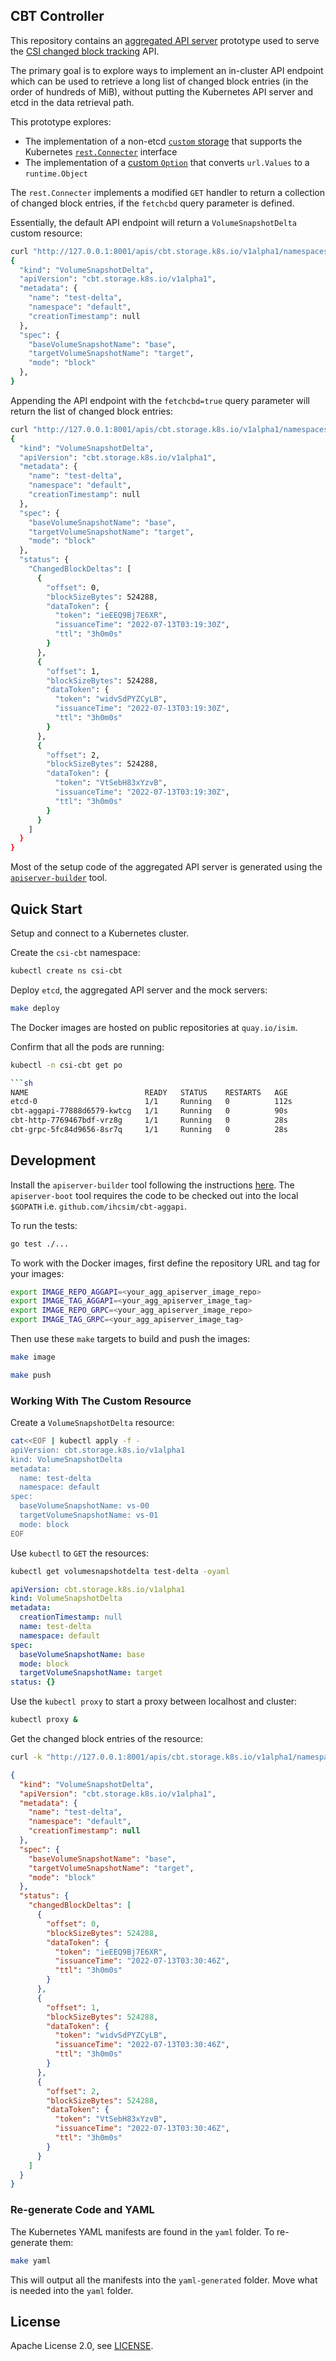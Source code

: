 ## CBT Controller

This repository contains an [aggregated API server] prototype used to serve the
[CSI changed block tracking] API.

The primary goal is to explore ways to implement an in-cluster API endpoint
which can be used to retrieve a long list of changed block entries (in the order
of hundreds of MiB), without putting the Kubernetes API server and etcd in the
data retrieval path.

This prototype explores:

* The implementation of a non-etcd [`custom` storage] that supports the
Kubernetes [`rest.Connecter`] interface
* The implementation of a [custom `Option`] that converts `url.Values` to a
`runtime.Object`

The `rest.Connecter` implements a modified `GET` handler to return a collection
of changed block entries, if the `fetchcbd` query parameter is defined.

Essentially, the default API endpoint will return a `VolumeSnapshotDelta` custom
resource:

```sh
curl "http://127.0.0.1:8001/apis/cbt.storage.k8s.io/v1alpha1/namespaces/default/volumesnapshotdelta/test-delta" | jq .
{
  "kind": "VolumeSnapshotDelta",
  "apiVersion": "cbt.storage.k8s.io/v1alpha1",
  "metadata": {
    "name": "test-delta",
    "namespace": "default",
    "creationTimestamp": null
  },
  "spec": {
    "baseVolumeSnapshotName": "base",
    "targetVolumeSnapshotName": "target",
    "mode": "block"
  },
}
```

Appending the API endpoint with the `fetchcbd=true` query parameter will return
the list of changed block entries:

```sh
curl "http://127.0.0.1:8001/apis/cbt.storage.k8s.io/v1alpha1/namespaces/default/volumesnapshotdelta/test-delta?fetchcbd-true&limit=256&offset=0" | jq .
{
  "kind": "VolumeSnapshotDelta",
  "apiVersion": "cbt.storage.k8s.io/v1alpha1",
  "metadata": {
    "name": "test-delta",
    "namespace": "default",
    "creationTimestamp": null
  },
  "spec": {
    "baseVolumeSnapshotName": "base",
    "targetVolumeSnapshotName": "target",
    "mode": "block"
  },
  "status": {
    "ChangedBlockDeltas": [
      {
        "offset": 0,
        "blockSizeBytes": 524288,
        "dataToken": {
          "token": "ieEEQ9Bj7E6XR",
          "issuanceTime": "2022-07-13T03:19:30Z",
          "ttl": "3h0m0s"
        }
      },
      {
        "offset": 1,
        "blockSizeBytes": 524288,
        "dataToken": {
          "token": "widvSdPYZCyLB",
          "issuanceTime": "2022-07-13T03:19:30Z",
          "ttl": "3h0m0s"
        }
      },
      {
        "offset": 2,
        "blockSizeBytes": 524288,
        "dataToken": {
          "token": "VtSebH83xYzvB",
          "issuanceTime": "2022-07-13T03:19:30Z",
          "ttl": "3h0m0s"
        }
      }
    ]
  }
}
```

Most of the setup code of the aggregated API server is generated using the
[`apiserver-builder`] tool.

## Quick Start

Setup and connect to a Kubernetes cluster.

Create the `csi-cbt` namespace:

```sh
kubectl create ns csi-cbt
```

Deploy `etcd`, the aggregated API server and the mock servers:

```sh
make deploy
```

The Docker images are hosted on public repositories at `quay.io/isim`.

Confirm that all the pods are running:

```sh
kubectl -n csi-cbt get po                                                                 ````

```sh
NAME                          READY   STATUS    RESTARTS   AGE
etcd-0                        1/1     Running   0          112s
cbt-aggapi-77888d6579-kwtcg   1/1     Running   0          90s
cbt-http-7769467bdf-vrz8g     1/1     Running   0          28s
cbt-grpc-5fc84d9656-8sr7q     1/1     Running   0          28s
```

## Development

Install the `apiserver-builder` tool following the instructions
[here](https://github.com/kubernetes-sigs/apiserver-builder-alpha#installation).
The `apiserver-boot` tool requires the code to be checked out into the local
`$GOPATH` i.e. `github.com/ihcsim/cbt-aggapi`.

To run the tests:

```sh
go test ./...
```

To work with the Docker images, first define the repository URL and tag for your
images:

```sh
export IMAGE_REPO_AGGAPI=<your_agg_apiserver_image_repo>
export IMAGE_TAG_AGGAPI=<your_agg_apiserver_image_tag>
export IMAGE_REPO_GRPC=<your_agg_apiserver_image_repo>
export IMAGE_TAG_GRPC=<your_agg_apiserver_image_tag>
```

Then use these `make` targets to build and push the images:

```sh
make image

make push
```

### Working With The Custom Resource

Create a `VolumeSnapshotDelta` resource:

```sh
cat<<EOF | kubectl apply -f -
apiVersion: cbt.storage.k8s.io/v1alpha1
kind: VolumeSnapshotDelta
metadata:
  name: test-delta
  namespace: default
spec:
  baseVolumeSnapshotName: vs-00
  targetVolumeSnapshotName: vs-01
  mode: block
EOF
```

Use `kubectl` to `GET` the resources:

```sh
kubectl get volumesnapshotdelta test-delta -oyaml
```

```yaml
apiVersion: cbt.storage.k8s.io/v1alpha1
kind: VolumeSnapshotDelta
metadata:
  creationTimestamp: null
  name: test-delta
  namespace: default
spec:
  baseVolumeSnapshotName: base
  mode: block
  targetVolumeSnapshotName: target
status: {}
```

Use the `kubectl proxy` to start a proxy between localhost and cluster:

```sh
kubectl proxy &
```

Get the changed block entries of the resource:

```sh
curl -k "http://127.0.0.1:8001/apis/cbt.storage.k8s.io/v1alpha1/namespaces/default/volumesnapshotdelta/test-delta?fetchcbd=true&limit=256&offset=0"
```

```json
{
  "kind": "VolumeSnapshotDelta",
  "apiVersion": "cbt.storage.k8s.io/v1alpha1",
  "metadata": {
    "name": "test-delta",
    "namespace": "default",
    "creationTimestamp": null
  },
  "spec": {
    "baseVolumeSnapshotName": "base",
    "targetVolumeSnapshotName": "target",
    "mode": "block"
  },
  "status": {
    "changedBlockDeltas": [
      {
        "offset": 0,
        "blockSizeBytes": 524288,
        "dataToken": {
          "token": "ieEEQ9Bj7E6XR",
          "issuanceTime": "2022-07-13T03:30:46Z",
          "ttl": "3h0m0s"
        }
      },
      {
        "offset": 1,
        "blockSizeBytes": 524288,
        "dataToken": {
          "token": "widvSdPYZCyLB",
          "issuanceTime": "2022-07-13T03:30:46Z",
          "ttl": "3h0m0s"
        }
      },
      {
        "offset": 2,
        "blockSizeBytes": 524288,
        "dataToken": {
          "token": "VtSebH83xYzvB",
          "issuanceTime": "2022-07-13T03:30:46Z",
          "ttl": "3h0m0s"
        }
      }
    ]
  }
}
```

### Re-generate Code and YAML

The Kubernetes YAML manifests are found in the `yaml` folder. To re-generate them:

```sh
make yaml
```

This will output all the manifests into the `yaml-generated` folder. Move what is
needed into the `yaml` folder.

## License

Apache License 2.0, see [LICENSE].

[aggregated API server ]:https://kubernetes.io/docs/concepts/extend-kubernetes/api-extension/apiserver-aggregation/
[CSI changed block tracking]: https://github.com/kubernetes/enhancements/pull/3367
[`rest.Connecter`]: https://pkg.go.dev/k8s.io/apiserver/pkg/registry/rest#Connecter
[`custom` storage]: pkg/storage/custom.go
[custom `Option`]: pkg/apis/cbt/v1alpha1/volumesnapshotdeltaoption_types.go
[`apiserver-builder`]: https://github.com/kubernetes-sigs/apiserver-builder-alpha
[LICENSE]: LICENSE
